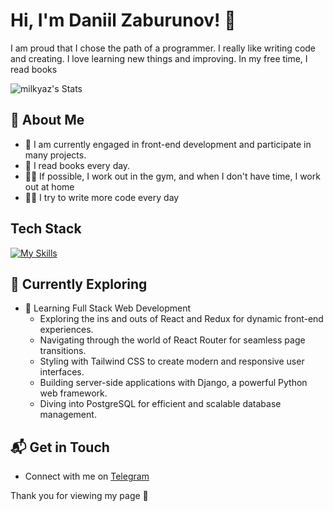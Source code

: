 # Hi, I'm Daniil Zaburunov! 👋

I am proud that I chose the path of a programmer. I really like writing code and creating. I love learning new things and improving. In my free time, I read books

![milkyaz's Stats](https://github-readme-stats.vercel.app/api?username=milkyaz&theme=vue-dark&show_icons=true&hide_border=true&count_private=true)

## 🚀 About Me

- 🔭 I am currently engaged in front-end development and participate in many projects.
- 📖 I read books every day.
- 🏋️‍♂️ If possible, I work out in the gym, and when I don't have time, I work out at home
- 👨‍💻 I try to write more code every day



## Tech Stack
[![My Skills](https://skillicons.dev/icons?i=js,html,css,react,figma&theme)](https://skillicons.dev)

## 🌱 Currently Exploring

- 🚀 Learning Full Stack Web Development
  - Exploring the ins and outs of React and Redux for dynamic front-end experiences.
  - Navigating through the world of React Router for seamless page transitions.
  - Styling with Tailwind CSS to create modern and responsive user interfaces.
  - Building server-side applications with Django, a powerful Python web framework.
  - Diving into PostgreSQL for efficient and scalable database management.


## 📬 Get in Touch

- Connect with me on [Telegram](https://t.me/zab_dd) 

Thank you for viewing my page 🚀



<!--

Here are some ideas to get you started:

- 🔭 I’m currently working on ...
- 🌱 I’m currently learning ...
- 👯 I’m looking to collaborate on ...
- 🤔 I’m looking for help with ...
- 💬 Ask me about ...
- 📫 How to reach me: ...
- 😄 Pronouns: ...
- ⚡ Fun fact: ...
-->
